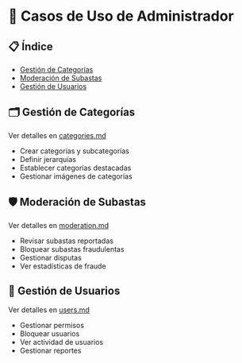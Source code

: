 # 👑 Casos de Uso de Administrador

## 📋 Índice
- [Gestión de Categorías](#gestión-de-categorías)
- [Moderación de Subastas](#moderación-de-subastas)
- [Gestión de Usuarios](#gestión-de-usuarios)

## 🗂 Gestión de Categorías
Ver detalles en [categories.md](categories.md)
- Crear categorías y subcategorías
- Definir jerarquías
- Establecer categorías destacadas
- Gestionar imágenes de categorías

## 🛡 Moderación de Subastas
Ver detalles en [moderation.md](moderation.md)
- Revisar subastas reportadas
- Bloquear subastas fraudulentas
- Gestionar disputas
- Ver estadísticas de fraude

## 👥 Gestión de Usuarios
Ver detalles en [users.md](users.md)
- Gestionar permisos
- Bloquear usuarios
- Ver actividad de usuarios
- Gestionar reportes
